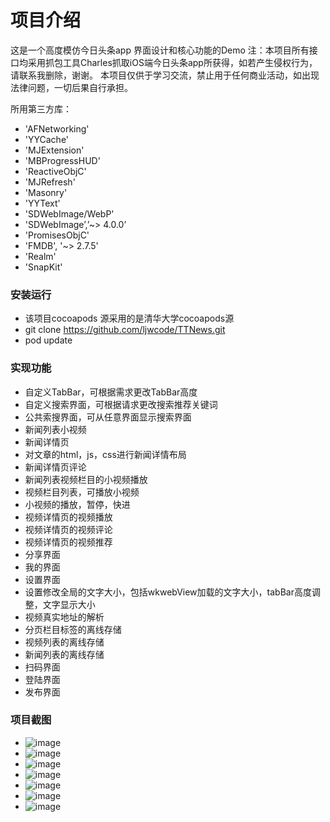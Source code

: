 # 项目介绍 #
这是一个高度模仿今日头条app 界面设计和核心功能的Demo
注：本项目所有接口均采用抓包工具Charles抓取iOS端今日头条app所获得，如若产生侵权行为，请联系我删除，谢谢。
本项目仅供于学习交流，禁止用于任何商业活动，如出现法律问题，一切后果自行承担。

所用第三方库：
* 'AFNetworking'
* 'YYCache'
* 'MJExtension'
* 'MBProgressHUD'
* 'ReactiveObjC'
* 'MJRefresh'
* 'Masonry'
* 'YYText'
* 'SDWebImage/WebP'
* 'SDWebImage’,’~> 4.0.0’
* 'PromisesObjC'
* 'FMDB', '~> 2.7.5'
* 'Realm'
* 'SnapKit'

### 安装运行 ###

* 该项目cocoapods 源采用的是清华大学cocoapods源
* git clone https://github.com/ljwcode/TTNews.git
* pod update


###  实现功能 ###

* 自定义TabBar，可根据需求更改TabBar高度
* 自定义搜索界面，可根据请求更改搜索推荐关键词
* 公共索搜界面，可从任意界面显示搜索界面
* 新闻列表小视频
* 新闻详情页
* 对文章的html，js，css进行新闻详情布局
* 新闻详情页评论
* 新闻列表视频栏目的小视频播放
* 视频栏目列表，可播放小视频
* 小视频的播放，暂停，快进
* 视频详情页的视频播放
* 视频详情页的视频评论
* 视频详情页的视频推荐
* 分享界面
* 我的界面
* 设置界面
* 设置修改全局的文字大小，包括wkwebView加载的文字大小，tabBar高度调整，文字显示大小
* 视频真实地址的解析
* 分页栏目标签的离线存储
* 视频列表的离线存储
* 新闻列表的离线存储
* 扫码界面
* 登陆界面
* 发布界面

### 项目截图 ###

* ![image](https://github.com/ljwcode/TTNews/tree/master/ljwcodeHeadLineNews/项目截图/1.png)
* ![image](https://github.com/ljwcode/TTNews/tree/master/ljwcodeHeadLineNews/项目截图/2.png)
* ![image](https://github.com/ljwcode/TTNews/tree/master/ljwcodeHeadLineNews/项目截图/3.png)
* ![image](https://github.com/ljwcode/TTNews/tree/master/ljwcodeHeadLineNews/项目截图/4.png)
* ![image](https://github.com/ljwcode/TTNews/tree/master/ljwcodeHeadLineNews/项目截图/5.png)
* ![image](https://github.com/ljwcode/TTNews/tree/master/ljwcodeHeadLineNews/项目截图/6.png)
* ![image](https://github.com/ljwcode/TTNews/tree/master/ljwcodeHeadLineNews/项目截图/7.png)
